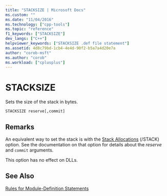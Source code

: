```yaml
---
title: "STACKSIZE | Microsoft Docs"
ms.custom: ""
ms.date: "11/04/2016"
ms.technology: ["cpp-tools"]
ms.topic: "reference"
f1_keywords: ["STACKSIZE"]
dev_langs: ["C++"]
helpviewer_keywords: ["STACKSIZE .def file statement"]
ms.assetid: 4d8c79bd-1cb4-4e4d-90f2-b5a7a4d20e7a
author: "corob-msft"
ms.author: "corob"
ms.workload: ["cplusplus"]
---
```

# STACKSIZE
Sets the size of the stack in bytes.  
  
```  
STACKSIZE reserve[,commit]  
```  
  
## Remarks  
 An equivalent way to set the stack is with the [Stack Allocations](../../build/reference/stack-stack-allocations.md) (/STACK) option. See the documentation on that option for details about the *reserve* and `commit` arguments.  
  
 This option has no effect on DLLs.  
  
## See Also  
 [Rules for Module-Definition Statements](../../build/reference/rules-for-module-definition-statements.md)